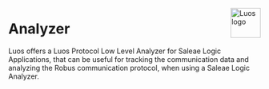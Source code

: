 <a href="https://luos.io"><img src="https://uploads-ssl.webflow.com/601a78a2b5d030260a40b7ad/602f8d74abdf72db7f5e3ed9_Luos_Logo_animation_Black.gif" alt="Luos logo" title="Luos" align="right" height="60" /></a>

# Analyzer

Luos offers a Luos Protocol Low Level Analyzer for Saleae Logic Applications, that can be useful for tracking the communication data and analyzing the Robus communication protocol, when using a Saleae Logic Analyzer.

